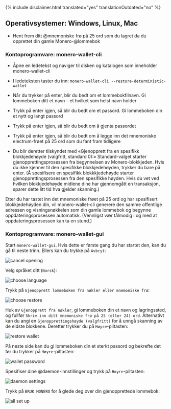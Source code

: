 {% include disclaimer.html translated="yes" translationOutdated="no" %}

## Operativsystemer:  Windows, Linux, Mac

- Hent frem ditt @mnemoniske frø på 25 ord som du lagret da du opprettet din gamle Monero-@lommebok

### Kontoprogramvare:  monero-wallet-cli

- Åpne en ledetekst og naviger til disken og katalogen som inneholder monero-wallet-cli

- I ledeteksten taster du inn:  `monero-wallet-cli --restore-deterministic-wallet`

- Når du trykker på enter, blir du bedt om et lommebokfilnavn. Gi lommeboken ditt et navn – et hvilket som helst navn holder

- Trykk på enter igjen, så blir du bedt om et passord. Gi lommeboken din et nytt og langt passord

- Trykk på enter igjen, så blir du bedt om å gjenta passordet

- Trykk på enter igjen, så blir du bedt om å legge inn det mnemoniske electrum-frøet på 25 ord som du fant fram tidligere

-  Du blir deretter tilskyndet med «Gjenopprett fra en spesifikk blokkjedehøyde (valgfritt, standard 0):» Standard-valget starter gjenopprettingsprosessen fra begynnelsen av Monero-blokkjeden. Hvis du ikke kjenner til den spesifikke blokkjedehøyden, trykker du bare på enter. (Å spesifisere en spesifikk blokkkjedehøyde starter gjenopprettingsprosessen fra den spesifikke høyden. Hvis du vet ved hvilken blokkjedehøyde midlene dine har gjennomgått en transaksjon, sparer dette litt tid hva gjelder skanning.)

Etter du har tastet inn det mnemoniske frøet på 25 ord og har spesifisert blokkjedehøyden din, vil monero-wallet-cli generere den samme offentlige adressen og visningsnøkkelen som din gamle lommebok og begynne oppdateringsprosessen automatisk. (Vennligst vær tålmodig i og med at oppdateringsprosessen kan ta en stund.)

### Kontoprogramvare:  monero-wallet-gui

Start `monero-wallet-gui`. Hvis dette er første gang du har startet den, kan du gå til neste trinn. Ellers kan du trykke på `Avbryt`:

![cancel opening](/img/resources/user-guides/en/restore_account/cancel-opening.png)

Velg språket ditt (`Norsk`):

![choose language](/img/resources/user-guides/en/restore_account/choose-language.png)

Trykk på `Gjenopprett lommeboken fra nøkler eller mnemoniske frø`:

![choose restore](/img/resources/user-guides/en/restore_account/choose-restore.png)

Huk av `Gjenopprett fra nøkler`, gi lommeboken din et navn og lagringssted, og fullfør `Skriv inn ditt mnemoniske frø på 25 (eller 24) ord`. Alternativt kan du angi en `Gjenopprettingshøyde (valgfritt)` for å unngå skanning av de eldste blokkene. Deretter trykker du på `Høyre`-piltasten:

![restore wallet](/img/resources/user-guides/en/restore_account/restore-wallet.png)

På neste side kan du gi lommeboken din et sterkt passord og bekrefte det før du trykker på `Høyre`-piltasten:

![wallet password](/img/resources/user-guides/en/restore_account/wallet-password.png)

Spesifiser dine @daemon-innstillinger og trykk på `Høyre`-piltasten:

![daemon settings](/img/resources/user-guides/en/restore_account/daemon-settings.png)

Trykk på `BRUK MONERO` for å glede deg over din gjenopprettede lommebok:

![all set up](/img/resources/user-guides/en/restore_account/all-set-up.png)
